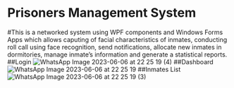 # Prisoners Management System
#This is a networked system using WPF components and Windows Forms Apps which allows caputing of facial characteristics of inmates, conducting roll call using face recognition, send notifications, allocate new inmates in dormitories, manage inmate’s information and generate a statistical reports. 
##Login
![WhatsApp Image 2023-06-06 at 22 25 19 (4)](https://github.com/HD-MWALE/Prisoners-Management-System/assets/91477535/360c3097-a29d-4fd3-b03e-1947f859de61)
##Dashboard
![WhatsApp Image 2023-06-06 at 22 25 19](https://github.com/HD-MWALE/Prisoners-Management-System/assets/91477535/0473de58-7061-4f85-8347-308e360707a0)
##Inmates List
![WhatsApp Image 2023-06-06 at 22 25 19 (3)](https://github.com/HD-MWALE/Prisoners-Management-System/assets/91477535/9ff17fd6-8430-40f7-9a6f-5feffd7cc157)
